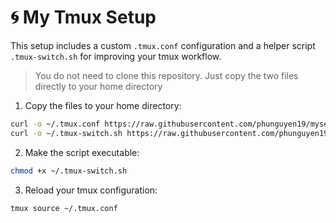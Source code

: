 # 🌀 My Tmux Setup

This setup includes a custom `.tmux.conf` configuration and a helper script `.tmux-switch.sh` for improving your tmux workflow.

> You do not need to clone this repository. Just copy the two files directly to your home directory

1. Copy the files to your home directory:

```sh
curl -o ~/.tmux.conf https://raw.githubusercontent.com/phunguyen19/mysetup-tmux/main/.tmux.conf
curl -o ~/.tmux-switch.sh https://raw.githubusercontent.com/phunguyen19/mysetup-tmux/main/.tmux-switch.sh
```

2. Make the script executable:

```sh
chmod +x ~/.tmux-switch.sh
```

3. Reload your tmux configuration:

```
tmux source ~/.tmux.conf
```
